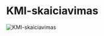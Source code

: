 # KMI-skaiciavimas


![KMI-skaiciavimas](https://user-images.githubusercontent.com/107833251/215089784-d4375bcb-b121-45cd-9f48-c6f23902507c.gif)
